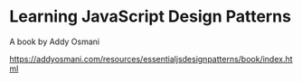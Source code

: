 Learning JavaScript Design Patterns
=======================

A book by Addy Osmani

https://addyosmani.com/resources/essentialjsdesignpatterns/book/index.html
